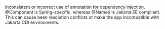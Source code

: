 Inconsistent or incorrect use of annotation for dependency injection. @Component is Spring-specific, whereas @Named is Jakarta EE compliant. This can cause bean resolution conflicts or make the app incompatible with Jakarta CDI environments.
